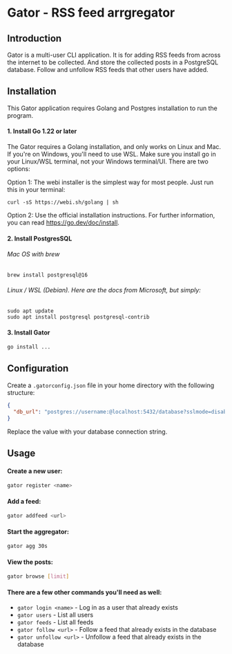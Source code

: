 # Gator - RSS feed arrgregator

## Introduction

Gator is a multi-user CLI application.
It is for adding RSS feeds from across the internet to be collected. And store the collected posts in a PostgreSQL database.
Follow and unfollow RSS feeds that other users have added.

## Installation

This Gator application requires Golang and Postgres installation to run the program.

#### 1. Install Go 1.22 or later

The Gator requires a Golang installation, and only works on Linux and Mac. If you're on Windows, you'll need to use WSL. Make sure you install go in your Linux/WSL terminal, not your Windows terminal/UI. There are two options:

Option 1: The webi installer is the simplest way for most people. Just run this in your terminal:

```
curl -sS https://webi.sh/golang | sh
```

Option 2: Use the official installation instructions. For further information, you can read https://go.dev/doc/install.

#### 2. Install PostgresSQL

###### Mac OS with brew

```
brew install postgresql@16
```

###### Linux / WSL (Debian). Here are the docs from Microsoft, but simply:

```
sudo apt update
sudo apt install postgresql postgresql-contrib
```

#### 3. Install Gator

```bash
go install ...
```

## Configuration

Create a `.gatorconfig.json` file in your home directory with the following structure:

```json
{
  "db_url": "postgres://username:@localhost:5432/database?sslmode=disable"
}
```

Replace the value with your database connection string.

## Usage

#### Create a new user:

```bash
gator register <name>
```

#### Add a feed:

```bash
gator addfeed <url>
```

#### Start the aggregator:

```bash
gator agg 30s
```

#### View the posts:

```bash
gator browse [limit]
```

#### There are a few other commands you'll need as well:

- `gator login <name>` - Log in as a user that already exists
- `gator users` - List all users
- `gator feeds` - List all feeds
- `gator follow <url>` - Follow a feed that already exists in the database
- `gator unfollow <url>` - Unfollow a feed that already exists in the database
